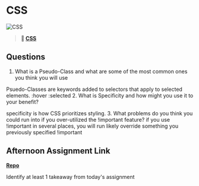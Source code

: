 # CSS

![CSS](https://bcw.blob.core.windows.net/public/cssUnit/1411879719053976)

> **📖 [CSS](https://codeworksacademy.com/fs-student-guide/resources/wk1/03-CSS)**

## Questions

1. What is a Pseudo-Class and what are some of the most common ones you think you will use

Psuedo-Classes are keywords added to selectors that apply to selected elements. :hover :selected
2. What is Specificity and how might you use it to your benefit?

specificity is how CSS prioritizes styling. 
3. What problems do you think you could run into if you over-utilized the !important feature?
if you use !important in several places, you will run likely override something you previously specified !important
## Afternoon Assignment Link

**[Repo](https://github.com/TobyComon/Cool-Website)**

Identify at least 1 takeaway from today's assignment
